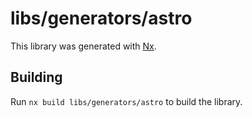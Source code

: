 # libs/generators/astro

This library was generated with [Nx](https://nx.dev).

## Building

Run `nx build libs/generators/astro` to build the library.
